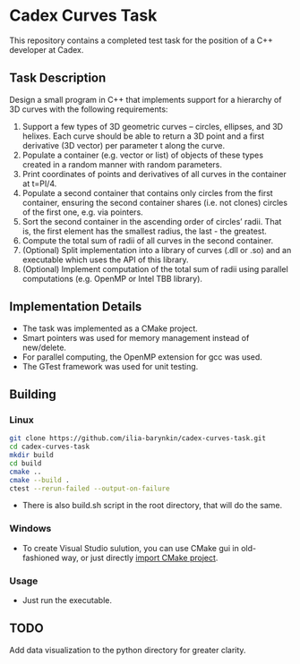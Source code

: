 # Cadex Curves Task

This repository contains a completed test task for the position of a C++ developer at Cadex.

## Task Description

Design a small program in C++ that implements support for a hierarchy of 3D curves with the following requirements:
1. Support a few types of 3D geometric curves – circles, ellipses, and 3D helixes. Each curve should be able to return a 3D point and a first derivative (3D vector) per parameter t along the curve.
2. Populate a container (e.g. vector or list) of objects of these types created in a random manner with random parameters.
3. Print coordinates of points and derivatives of all curves in the container at t=PI/4.
4. Populate a second container that contains only circles from the first container, ensuring the second container shares (i.e. not clones) circles of the first one, e.g. via pointers.
5. Sort the second container in the ascending order of circles’ radii. That is, the first element has the smallest radius, the last - the greatest.
6. Compute the total sum of radii of all curves in the second container.
7. (Optional) Split implementation into a library of curves (.dll or .so) and an executable which uses the API of this library.
8. (Optional) Implement computation of the total sum of radii using parallel computations (e.g. OpenMP or Intel TBB library).

## Implementation Details

- The task was implemented as a CMake project.
- Smart pointers was used for memory management instead of new/delete.
- For parallel computing, the OpenMP extension for gcc was used.
- The GTest framework was used for unit testing.

## Building

### Linux

```bash
git clone https://github.com/ilia-barynkin/cadex-curves-task.git
cd cadex-curves-task
mkdir build
cd build
cmake ..
cmake --build .
ctest --rerun-failed --output-on-failure
```

- There is also build.sh script in the root directory, that will do the same.

### Windows

- To create Visual Studio sulution, you can use CMake gui in old-fashioned way, or just directly [import CMake project](https://learn.microsoft.com/en-us/cpp/build/cmake-projects-in-visual-studio?view=msvc-170).

### Usage

- Just run the executable.

## TODO

Add data visualization to the python directory for greater clarity.
